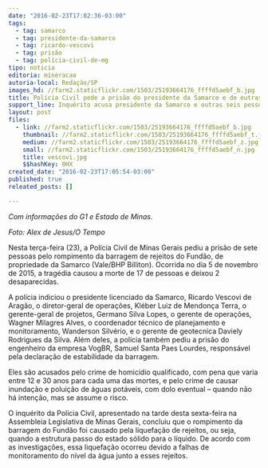 ```yaml
---
date: "2016-02-23T17:02:36-03:00"
tags:
  - tag: samarco
  - tag: presidente-da-samarco
  - tag: ricardo-vescovi
  - tag: prisão
  - tag: polícia-civil-de-mg
tipo: noticia
editoria: mineracao
autoria-local: Redação/SP
images_hd: //farm2.staticflickr.com/1503/25193664176_ffffd5aebf_b.jpg
title: Polícia Civil pede a prisão do presidente da Samarco e de outras seis pessoas
support_line: Inquérito acusa presidente da Samarco e outras seis pessoas de homicídio qualificado e dolo eventual no rompimento da barragem do Fundão.
layout: post
files:
  - link: //farm2.staticflickr.com/1503/25193664176_ffffd5aebf_b.jpg
    thumbnail: //farm2.staticflickr.com/1503/25193664176_ffffd5aebf_t.jpg
    medium: //farm2.staticflickr.com/1503/25193664176_ffffd5aebf_z.jpg
    small: //farm2.staticflickr.com/1503/25193664176_ffffd5aebf_n.jpg
    title: vescovi.jpg
    $$hashKey: 0HX
created_date: "2016-02-23T17:05:54-03:00"
published: true
releated_posts: []

---
```

<p><em>Com informa&ccedil;&otilde;es do G1 e Estado de Minas.</em></p>

<p><em>Foto: Alex de Jesus/O Tempo</em></p>

<p>Nesta ter&ccedil;a-feira (23), a Pol&iacute;cia Civil de Minas Gerais pediu a pris&atilde;o de sete pessoas pelo rompimento da barragem de rejeitos do Fund&atilde;o, de propriedade da Samarco (Vale/BHP Billiton). Ocorrida no dia 5 de novembro de 2015, a trag&eacute;dia causou a morte de 17 de pessoas e deixou 2 desaparecidas.</p>

<p>A pol&iacute;cia indiciou o presidente licenciado da Samarco, Ricardo Vescovi de Arag&atilde;o, o diretor-geral de opera&ccedil;&otilde;es, Kl&eacute;ber Luiz de Mendon&ccedil;a Terra, o gerente-geral de projetos, Germano Silva Lopes, o gerente de opera&ccedil;&otilde;es, Wagner Milagres Alves, o coordenador t&eacute;cnico de planejamento e monitoramento, Wanderson Silv&eacute;rio, e o gerente de geotecnica Daviely Rodrigues da Silva. Al&eacute;m deles, a pol&iacute;cia tamb&eacute;m pediu a pris&atilde;o do engenheiro da empresa VogBR, Samuel Santa Paes Lourdes, respons&aacute;vel pela declara&ccedil;&atilde;o de estabilidade da barragem.</p>

<p>Eles s&atilde;o acusados pelo crime de homic&iacute;dio qualificado, com pena que varia entre 12 e 30 anos para cada uma das mortes, e pelo crime de causar inunda&ccedil;&atilde;o e polui&ccedil;&atilde;o de &aacute;guas pot&aacute;veis, com dolo eventual &ndash; quando n&atilde;o h&aacute; inten&ccedil;&atilde;o, mas se assume o risco.</p>

<p>O inqu&eacute;rito da Pol&iacute;cia Civil, apresentado na tarde desta sexta-feira na Assembleia Legislativa de Minas Gerais, concluiu que o rompimento da barragem do Fund&atilde;o foi causado pela liquefa&ccedil;&atilde;o de rejeitos, ou seja, quando a estrutura passo do estado s&oacute;lido para o l&iacute;quido. De acordo com as investiga&ccedil;&otilde;es, essa liquefa&ccedil;&atilde;o ocorreu devido a falhas de monitoramento do n&iacute;vel da &aacute;gua junto a esses rejeitos. &nbsp;</p>
